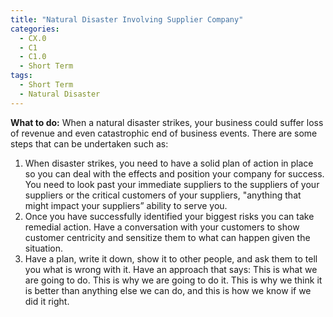 ```yaml
---
title: "Natural Disaster Involving Supplier Company"
categories:
  - CX.0
  - C1
  - C1.0
  - Short Term
tags:
  - Short Term
  - Natural Disaster
---
```


**What to do:**
When a natural disaster strikes, your business could suffer loss of revenue and even catastrophic end of business events. There are some steps that can be undertaken such as:
1. When disaster strikes, you need to have a solid plan of action in place so you can deal with the effects and position your company for success. You need to look past your immediate suppliers to the suppliers of your suppliers or the critical customers of your suppliers, "anything that might impact your suppliers” ability to serve you.
2. Once you have successfully identified your biggest risks you can take remedial action. Have a conversation with your customers to show customer centricity and sensitize them to what can happen given the situation.
3. Have a plan, write it down, show it to other people, and ask them to tell you what is wrong with it. Have an approach that says: This is what we are going to do. This is why we are going to do it. This is why we think it is better than anything else we can do, and this is how we know if we did it right.
